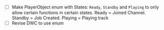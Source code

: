 - [ ] Make PlayerObject enum with States: `Ready`, `Standby` and `Playing` to only allow certain functions in certain states. Ready = Joined Channel. Standby = Job Created. Playing = Playing track
- [ ] Revise DWC to use enum